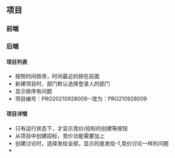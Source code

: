 ## 项目

### 前端



### 后端

#### 项目列表

- 按照时间排序，时间最近的排在前面
- 新建项目时，部门默认选择登录人的部门
- 显示排序有问题
- 项目编号：PRO20210928009--改为：PRO210928009



#### 项目详情

- 只有运行状态下，才显示竞价/招标的创建等按钮
- 从项目中创建招标，竞价功能需要加上
- 创建讨论时，选择发给全部，显示的是发给-1,竞价讨论一样的问题
- 

